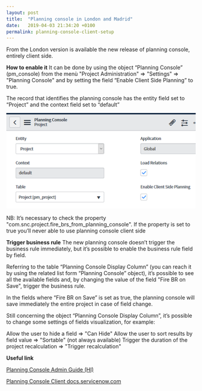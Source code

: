 ```yaml
---
layout: post
title:  "Planning console in London and Madrid"
date:   2019-04-03 21:34:20 +0100
permalink: planning-console-client-setup
---
```


From the London version is available the new release of planning console, entirely client side.

**How to enable it**
It can be done by using the object “Planning Console” (pm_console) from the menù "Project Administration" => "Settings" => "Planning Console" and by setting the field “Enable Client Side Planning” to true.

The record that identifies the planning console has the entity field set to “Project” and the context field set to “default”

![planning console enable](/assets/planning_console_client_setup_00.png)

NB: It’s necessary to check the property "com.snc.project.fire_brs_from_planning_console". 
If the property is set to true you’ll never able to use planning console client side


**Trigger business rule**
The new planning console doesn’t trigger the business rule immediately, but it’s possible to enable the business rule field by field.

Referring to the table “Planning Console Display Column” (you can reach it by using the related list form “Planning Console” object), it’s possible to see all the available fields and, by changing the value of the field "Fire BR on Save", trigger the business rule.

In the fields where “Fire BR on Save” is set as true, the planning console will save immediately the entire project in case of field change.

Still concerning the object “Planning Console Display Column”, it’s possible to change some settings of fields visualization, for example:

Allow the user to hide a field  => "Can Hide"
Allow the user to sort results by field value => "Sortable" (not always available)
Trigger the duration of the project recalculation => "Trigger recalculation"


**Useful link**

[Planning Console Admin Guide (HI)][planning-console-admin-guide]

[Planning Console Client docs.servicenow.com][planning-console-docs-sn]

[planning-console-admin-guide]: https://hi.service-now.com/kb_view.do?sys_kb_id=bc2122addb49ab08feb1a851ca961980&sysparm_rank=4&sysparm_tsqueryId=15e7fda4db956b805ed4a851ca96190f
[planning-console-docs-sn]: https://docs.servicenow.com/bundle/madrid-it-business-management/page/product/project-management/concept/client-side-planning-console.html
